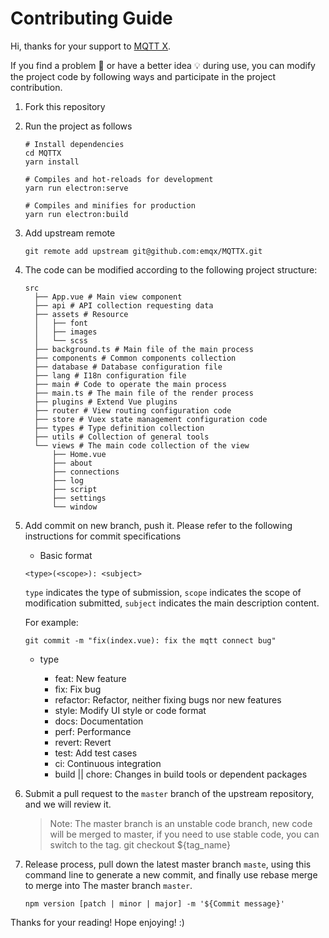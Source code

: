 # Contributing Guide

Hi, thanks for your support to [MQTT X](https://mqttx.app).

If you find a problem 🐛 or have a better idea 💡 during use, you can modify the project code by following ways and participate in the project contribution.

1. Fork this repository

2. Run the project as follows

    ``` shell
    # Install dependencies
    cd MQTTX
    yarn install

    # Compiles and hot-reloads for development
    yarn run electron:serve

    # Compiles and minifies for production
    yarn run electron:build
    ```

3. Add upstream remote

    ```shell
    git remote add upstream git@github.com:emqx/MQTTX.git
    ```

4. The code can be modified according to the following project structure:

    ```shell
    src
      ├── App.vue # Main view component
      ├── api # API collection requesting data
      ├── assets # Resource
      │   ├── font
      │   ├── images
      │   └── scss
      ├── background.ts # Main file of the main process
      ├── components # Common components collection
      ├── database # Database configuration file
      ├── lang # I18n configuration file
      ├── main # Code to operate the main process
      ├── main.ts # The main file of the render process
      ├── plugins # Extend Vue plugins
      ├── router # View routing configuration code
      ├── store # Vuex state management configuration code
      ├── types # Type definition collection
      ├── utils # Collection of general tools
      └── views # The main code collection of the view
          ├── Home.vue
          ├── about
          ├── connections
          ├── log
          ├── script
          ├── settings
          └── window
    ```

5. Add commit on new branch, push it. Please refer to the following instructions for commit specifications

    - Basic format

    `<type>(<scope>): <subject>`

    `type` indicates the type of submission, `scope` indicates the scope of modification submitted, `subject` indicates the main description content.

    For example:

    ```shell
    git commit -m "fix(index.vue): fix the mqtt connect bug"
    ```

    - type

      - feat: New feature
      - fix: Fix bug
      - refactor: Refactor, neither fixing bugs nor new features
      - style: Modify UI style or code format
      - docs: Documentation
      - perf: Performance
      - revert: Revert
      - test: Add test cases
      - ci: Continuous integration
      - build || chore: Changes in build tools or dependent packages

6. Submit a pull request to the `master` branch of the upstream repository, and we will review it.

    > Note: The master branch is an unstable code branch, new code will be merged to master, if you need to use stable code, you can switch to the tag. git checkout ${tag_name}

7. Release process, pull down the latest master branch `maste`, using this command line to generate a new commit, and finally use rebase merge to merge into The master branch `master`.

    ```shell
    npm version [patch | minor | major] -m '${Commit message}'
    ```

Thanks for your reading! Hope enjoying! :)
